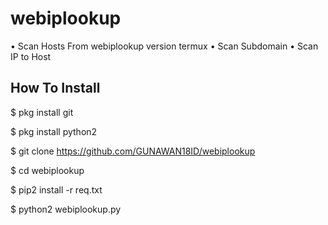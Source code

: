 # webiplookup
• Scan Hosts From webiplookup version termux
• Scan Subdomain
• Scan IP to Host

## How To Install

$ pkg install git

$ pkg install python2

$ git clone https://github.com/GUNAWAN18ID/webiplookup

$ cd webiplookup

$ pip2 install -r req.txt

$ python2 webiplookup.py
